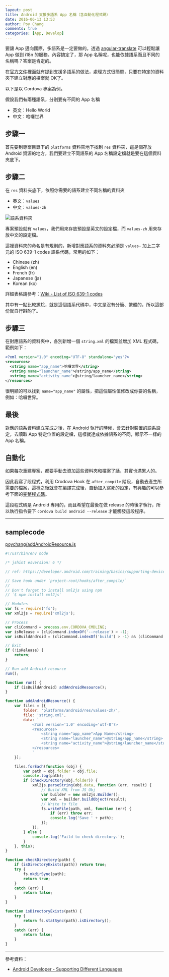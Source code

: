 ```yaml
---
layout: post
title: Android 支援多語系 App 名稱（含自動化程式碼）
date: 2016-06-13 13:53
author: Poy Chang
comments: true
categories: [App, Develop]
---
```

要讓 App 邁向國際，多語系是一定要做的。透過 [angular-translate](https://github.com/angular-translate/angular-translate) 可以輕鬆讓 App 做到 i18n 的服務。內容搞定了，那 App 名稱呢，也能依據語系而且不同的名稱嗎？答案是肯定的。

在[官方文件](https://developer.android.com/training/basics/supporting-devices/languages.html)裡面就有提到支援多語系的做法，處理方式很簡單，只要在特定的資料夾下建立對應的檔案就 OK了。

以下是以 Cordova 專案為例。

假設我們有兩種語系，分別要有不同的 App 名稱

* 英文：Hello World
* 中文：哈囉世界

## 步驟一

首先要到專案目錄下的 `platforms` 資料夾地下找到 `res` 資料夾，這是個存放 Android 資源的地方，我們要建立不同語系的 App 名稱設定檔就是要在這個資料夾底下。

## 步驟二

在 `res` 資料夾底下，依照你需要的語系建立不同名稱的資料夾	

* 英文：`values`
* 中文：`values-zh`

![語系資料夾](http://i.imgur.com/kLpcXFd.png)

專案預設就有 `values`，我們用來存放預設是英文的設定檔，而 `values-zh` 用來存放中文的設定檔。

這裡資料夾的命名是有規則的，新增對應語系的資料夾必須是 `values-` 加上二字元的 ISO 639-1 codes 語系代碼，常用的如下：

* Chinese (zh)
* English (en)
* French (fr)
* Japanese (ja)
* Korean (ko)

詳細表格請參考：[Wiki - List of ISO 639-1 codes](https://en.wikipedia.org/wiki/List_of_ISO_639-1_codes)

其中有一點比較尷尬，就是這個語系代碼中，中文是沒有分簡、繁體的，所以這部份就自行斟酌了。

## 步驟三

在對應語系的資料夾中，各別新增一個 `string.xml` 的檔案並增加 XML 程式碼，範例如下：

```xml
<?xml version="1.0" encoding="UTF-8" standalone="yes"?>
<resources>
  <string name="app_name">哈囉世界</string>
  <string name="launcher_name">@string/app_name</string>
  <string name="activity_name">@string/launcher_name</string>
</resources>
```

很明顯的可以找到 `name="app_name"` 的屬性，把這個屬性值修改成你要的名稱，例如：哈囉世界。

## 最後

對應的語系資料建立完成之後，在 Android 執行的時候，會去針對裝置的語系設定，去讀取 App 特定位置的設定檔，這樣就達成依據語系的不同，顯示不一樣的 App 名稱。

## 自動化

如果每次重建專案，都要手動去資加這些資料夾和檔案了話，其實也滿累人的。

因此我寫了段程式，利用 Crodova Hook 在 `after_compile` 階段，自動去產生所需要的檔案，這樣之後就會在編譯完成後，自動加入寫死的設定，有興趣的可以參考下面的[完整程式碼](#samplecode)。

這段程式碼是 Android 專用的，而且希望在最後在做 release 的時後才執行，所以執行指令要下 `cordova build android --release` 才能觸發這段程序。

----------

## samplecode

[poychang/addAndroidResource.js](https://gist.github.com/poychang/bd065ce5b118752338926ae6c45e3054)

```javascript
#!/usr/bin/env node

/* jshint esversion: 6 */

// ref: https://developer.android.com/training/basics/supporting-devices/languages.html

// Save hook under `project-root/hooks/after_compile/`
//
// Don't forget to install xml2js using npm
// `$ npm install xml2js`

// Modules
var fs = require('fs');
var xml2js = require('xml2js');

// Process
var cliCommand = process.env.CORDOVA_CMDLINE;
var isRelease = (cliCommand.indexOf('--release') > -1);
var isBuildAndroid = (cliCommand.indexOf('build') > -1) && (cliCommand.indexOf('android') > -1);

// Exit
if (!isRelease) {
    return;
}

// Run add Android resource
run();

function run() {
    if (isBuildAndroid) addAndroidResource();
}

function addAndroidResource() {
    var files = [{
        folder: 'platforms/android/res/values-zh/',
        file: 'string.xml',
        data: `
            <?xml version='1.0' encoding='utf-8'?>
            <resources>
                <string name="app_name">App Name</string>
                <string name="launcher_name">@string/app_name</string>
                <string name="activity_name">@string/launcher_name</string>
            </resources>
            `
    }];

    files.forEach(function (obj) {
        var path = obj.folder + obj.file;
        console.log(path);
        if (checkDirectory(obj.folder)) {
            xml2js.parseString(obj.data, function (err, result) {
                // Build XML from JS Obj
                var builder = new xml2js.Builder();
                var xml = builder.buildObject(result);
                // Write to file
                fs.writeFile(path, xml, function (err) {
                    if (err) throw err;
                    console.log('Save ' + path);
                });
            });
        } else {
            console.log('Faild to check directory.');
        }
    }, this);
}

function checkDirectory(path) {
    if (isDirectoryExists(path)) return true;
    try {
        fs.mkdirSync(path);
        return true;
    }
    catch (err) {
        return false;
    }
}

function isDirectoryExists(path) {
    try {
        return fs.statSync(path).isDirectory();
    }
    catch (err) {
        return false;
    }
}
```

----------

參考資料：

* [Android Developer - Supporting Different Languages](https://developer.android.com/training/basics/supporting-devices/languages.html)